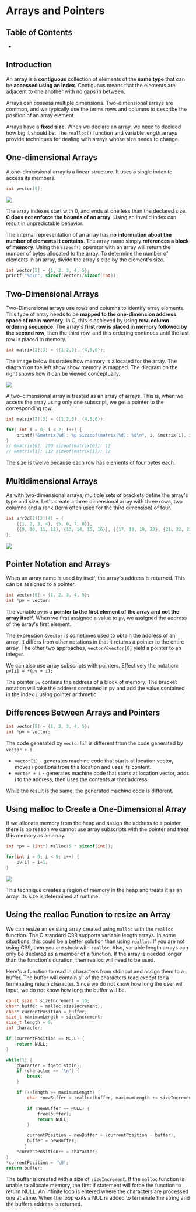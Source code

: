 # Arrays and Pointers

## Table of Contents

* [](#)

## Introduction

An **array** is a **contiguous** collection of elements of the **same type** that can be **accessed using an index**. Contiguous means that the elements are adjacent to one another with no gaps in between. 

Arrays can possess multiple dimensions. Two-dimensional arrays are common, and we typically use the terms rows and columns to describe the position of an array element.

Arrays have a **fixed size**. When we declare an array, we need to decided how big it should be. The `realloc()` function and variable length arrays provide techniques for dealing with arrays whose size needs to change.

## One-dimensional Arrays

A one-dimensional array is a linear structure. It uses a single index to access its members. 

```c
int vector[5];
```

<img src="4_resources/arr_alloc.png">

The array indexes start with 0, and ends at one less than the declared size. **C does not enforce the bounds of an array**. Using an invalid index can result in unpredictable behavior.

The internal representation of an array has **no information about the number of elements it contains**. The array name simply **references a block of memory**. Using the `sizeof()` operator with an array will return the number of bytes allocated to the array. To determine the number of elements in an array, divide the array's size by the element's size.

```c
int vector[5] = {1, 2, 3, 4, 5};
printf("%d\n", sizeof(vector)/sizeof(int));
```

## Two-Dimensional Arrays

Two-Dimensional arrays use rows and columns to identify array elements. This type of array needs to be **mapped to the one-dimension address space of main memory**. In C, this is achieved by using **row-column ordering sequence**. The array's **first row is placed in memory followed by the second row**, then the third row, and this ordering continues until the last row is placed in memory.

```c
int matrix[2][3] = {{1,2,3}, {4,5,6}};
```

The image below illustrates how memory is allocated for the array. The diagram on the left show show memory is mapped. The diagram on the right shows how it can be viewed conceptually.

<img src="4_resources/two_dimension.png">

A two-dimensional array is treated as an array of arrays. This is, when we access the array using only one subscript, we get a pointer to the corresponding row. 

```c
int matrix[2][3] = {{1,2,3}, {4,5,6}};

for( int i = 0; i < 2; i++) {
    printf("&matrix[%d]: %p sizzeof(matrix[%d]: %d\n", i, &matrix[i], i, sizeof(matrix[i]);
}
// &matrix[0]: 100 sizeof(matrix[0]): 12
// &matrix[1]: 112 sizeof(matrix[1]): 12
```

The size is twelve because each row has elements of four bytes each.

## Multidimensional Arrays

As with two-dimensional arrays, multiple sets of brackets define the array's type and size. Let's create a three dimensional array with three rows, two columns and a rank (term often used for the third dimension) of four.


```c
int arr3d[3][2][4] = {
    {{1, 2, 3, 4}, {5, 6, 7, 8}},
    {{9, 10, 11, 12}, {13, 14, 15, 16}}, {{17, 18, 19, 20}, {21, 22, 23, 24}}
};
```

<img src="4_resources/three_dimension.png">

## Pointer Notation and Arrays

When an array name is used by itself, the array's address is returned. This can be assigned to a pointer.

```c
int vector[5] = {1, 2, 3, 4, 5};
int *pv = vector;
```

The variable `pv` is a **pointer to the first element of the array and not the array itself**. When we first assigned a value to `pv`, we assigned the address of the array's first element.

The expression `&vector` is sometimes used to obtain the address of an array. It differs from other notations in that it returns a pointer to the entire array. The other two approaches, `vector/&vector[0]` yield a pointer to an integer. 

We can also use array subscripts with pointers. Effectively the notation: `pv[i] = *(pv + i);`

The pointer `pv` contains the address of a block of memory. The bracket notation will take the address contained in pv and add the value contained in the index `i` using pointer arithmetic.

## Differences Between Arrays and Pointers

```c
int vector[5] = {1, 2, 3, 4, 5};
int *pv = vector;
```

The code generated by `vector[i]` is different from the code generated by `vector + i`.
* `vector[i]` - generates machine code that starts at location vector, moves i positions from this location and uses its content.
* `vector + i` - generates machine code that starts at location vector, adds i to the address, then uses the contents at that address.

While the result is the same, the generated machine code is different.

## Using malloc to Create a One-Dimensional Array

If we allocate memory from the heap and assign the address to a pointer, there is no reason we cannot use array subscripts with the pointer and treat this memory as an array.

```c
int *pv = (int*) malloc(5 * sizeof(int));

for(int i = 0; i < 5; i++) {
    pv[i] = i+1;
}
```

<img src="4_resources/arr_heap.png">

This technique creates a region of memory in the heap and treats it as an array. Its size is determined at runtime. 

## Using the realloc Function to resize an Array

We can resize an existing array created using `malloc` with the `realloc` function. The C standard C99 supports variable length arrays. In some situations, this could be a better solution than using `realloc`. If you are not using C99, then you are stuck with `realloc`. Also, variable length arrays can only be declared as a member of a function. If the array is needed longer than the function's duration, then realloc will need to be used. 

Here's a function to read in characters from stdinput and assign them to a buffer. The buffer will contain all of the characters read except for a terminating return character. Since we do not know how long the user will input, we do not know how long the buffer will be.

```c
const size_t sizeIncrement = 10;
char* buffer = malloc(sizeIncrement);
char* currentPosition = buffer;
size_t maximumLength = sizeIncrement;
size_t length = 0;
int character;

if (currentPosition == NULL) {
    return NULL;
}

while(1) {
    character = fgetc(stdin);
    if (character == '\n') {
        break;
    }

    if (++length >= maximumLength) {
        char *newBuffer = realloc(buffer, maximumLength += sizeIncrement);

        if (newBuffer == NULL) {
            free(buffer);
            return NULL;
        }

        currentPosition = newBuffer + (currentPosition - buffer);
        buffer = newBuffer;
       }
    *currentPosition++ = character;
}
*currentPosition = '\0';
return buffer;
```

The buffer is created with a size of `sizeIncrement`. If the `malloc` function is unable to allocate memory, the first if statement will force the function to return NULL. An infinite loop is entered where the characters are processed one at atime. When the loop exits a NUL is added to terminate the string and the buffers address is returned.